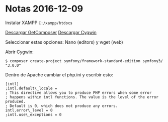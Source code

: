 #	Notas 2016-12-09

Instalar XAMPP
```C:/xampp/htdocs```

[Descargar GetComposer](https://getcomposer.org/)
[Descargar Cygwin](https://www.cygwin.com/)

Seleccionar estas opciones:
Nano (editors) y wget (web)

Abrir Cygwin:

```
$ composer create-project symfony/framework-standard-edition symfony3/ "3.0.0"
```
 Dentro de Apache cambiar el php.ini y escribir esto:
```
[intl]
;intl.default\_locale =
; This directive allows you to produce PHP errors when some error
; happens within intl functions. The value is the level of the error produced.
; Default is 0, which does not produce any errors.
intl.error\_level = 0
;intl.use\_exceptions = 0
```
